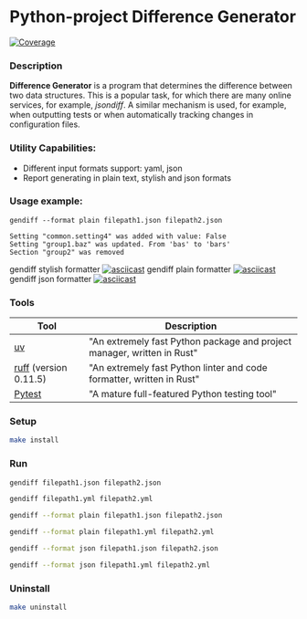 # Python-project Difference Generator
[![Coverage](https://sonarcloud.io/api/project_badges/measure?project=lyovaparsyan94_python-project-50&metric=coverage)](https://sonarcloud.io/summary/new_code?id=lyovaparsyan94_python-project-50)
### Description

**Difference Generator** is a program that determines the difference between two data structures. This is a popular task, for which there are many online services, for example, *jsondiff*. A similar mechanism is used, for example, when outputting tests or when automatically tracking changes in configuration files.  

### Utility Capabilities:
- Different input formats support: yaml, json
- Report generating in plain text, stylish and json formats

### Usage example:
```
gendiff --format plain filepath1.json filepath2.json

Setting "common.setting4" was added with value: False
Setting "group1.baz" was updated. From 'bas' to 'bars'
Section "group2" was removed
```

gendiff stylish formatter
[![asciicast](https://asciinema.org/a/kvwIQAClaH6DR3EufxQeO59J3.svg)](https://asciinema.org/a/kvwIQAClaH6DR3EufxQeO59J3)
gendiff plain formatter
[![asciicast](https://asciinema.org/a/GunzYEOFEmh0uq7rVVWPoja4m.svg)](https://asciinema.org/a/GunzYEOFEmh0uq7rVVWPoja4m)
gendiff json formatter
[![asciicast](https://asciinema.org/a/o7DBEqyp3H5llYqWTANNJrcD6.svg)](https://asciinema.org/a/o7DBEqyp3H5llYqWTANNJrcD6)


### Tools

| Tool                                                                   | Description                                                |
|------------------------------------------------------------------------|---------------------------------------------------------|
| [uv](https://docs.astral.sh/uv/)                                       | "An extremely fast Python package and project manager, written in Rust" |
| [ruff](https://docs.astral.sh/ruff/)  (version 0.11.5)                  | "An extremely fast Python linter and code formatter, written in Rust"|
| [Pytest](https://pytest.org)                                           | "A mature full-featured Python testing tool"  
### Setup

```bash
make install
```
### Run
```bash
gendiff filepath1.json filepath2.json

gendiff filepath1.yml filepath2.yml

gendiff --format plain filepath1.json filepath2.json

gendiff --format plain filepath1.yml filepath2.yml

gendiff --format json filepath1.json filepath2.json

gendiff --format json filepath1.yml filepath2.yml
```

### Uninstall

```bash
make uninstall
```
